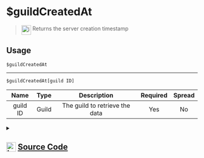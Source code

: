 # $guildCreatedAt
> <img align="top" src="https://upload.wikimedia.org/wikipedia/commons/thumb/e/e4/Infobox_info_icon.svg/160px-Infobox_info_icon.svg.png?20150409153300" alt="image" width="25" height="auto"> Returns the server creation timestamp
## Usage
```
$guildCreatedAt
```
---
```
$guildCreatedAt[guild ID]
```
| Name | Type | Description | Required | Spread
| :---: | :---: | :---: | :---: | :---: |
guild ID | Guild | The guild to retrieve the data | Yes | No
<details>
<summary>
    
## <img align="top" src="https://cdn4.iconfinder.com/data/icons/iconsimple-logotypes/512/github-512.png" alt="image" width="25" height="auto">  [Source Code](https://github.com/tryforge/ForgeScript-V2/blob/main/src/native/guildCreatedAt.ts)
    
</summary>
    
```ts
import { ImageExtension, ImageSize } from "discord.js"
import { ArgType, NativeFunction, Return } from "../structures"

export default new NativeFunction({
    name: "$guildCreatedAt",
    version: "1.0.0",
    description: "Returns the server creation timestamp",
    brackets: false,
    args: [
        {
            name: "guild ID",
            description: "The guild to retrieve the data",
            rest: false,
            required: true,
            type: ArgType.Guild
        }
    ],
    unwrap: true,
    execute(ctx, [ guild ]) {
        return Return.success(
            (guild ?? ctx.guild)?.createdTimestamp
        )
    },
})
```
    
</details>